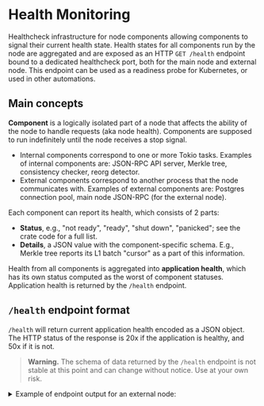 # Health Monitoring

Healthcheck infrastructure for node components allowing components to signal their current health state.
Health states for all components run by the node are aggregated and are exposed as an HTTP `GET /health` endpoint
bound to a dedicated healthcheck port, both for the main node and external node. This endpoint can be used
as a readiness probe for Kubernetes, or used in other automations.

## Main concepts

**Component** is a logically isolated part of a node that affects the ability of the node to handle requests (aka node health).
Components are supposed to run indefinitely until the node receives a stop signal.

- Internal components correspond to one or more Tokio tasks. Examples of internal components are: JSON-RPC API server, Merkle tree,
  consistency checker, reorg detector.
- External components correspond to another process that the node communicates with. Examples of external components are:
  Postgres connection pool, main node JSON-RPC (for the external node).

Each component can report its health, which consists of 2 parts:

- **Status**, e.g., "not ready", "ready", "shut down", "panicked"; see the crate code for a full list.
- **Details**, a JSON value with the component-specific schema. E.g., Merkle tree reports its L1 batch "cursor" as a part of this information.

Health from all components is aggregated into **application health**, which has its own status computed as the worst of
component statuses. Application health is returned by the `/health` endpoint.

## `/health` endpoint format

`/health` will return current application health encoded as a JSON object. The HTTP status of the response is 20x
if the application is healthy, and 50x if it is not.

> **Warning.** The schema of data returned by the `/health` endpoint is not stable at this point and can change
> without notice. Use at your own risk.

<details>
<summary>Example of endpoint output for an external node:</summary>

```json
{
  "status": "ready",
  "components": {
    "sync_state": {
      "status": "ready",
      "details": {
        "is_synced": true,
        "local_block": 91,
        "main_node_block": 91
      }
    },
    "connection_pool": {
      "status": "ready",
      "details": {
        "max_size": 50,
        "pool_size": 10
      }
    },
    "tree": {
      "status": "ready",
      "details": {
        "leaf_count": 12624,
        "mode": "full",
        "next_l1_batch_number": 26,
        "root_hash": "0x54d537798f9ebd1b6463e3773c3549a389709987d559fdcd8d402a652a33fb68",
        "stage": "main_loop"
      }
    },
    "snapshot_recovery": {
      "status": "ready",
      "details": {
        "factory_deps_recovered": true,
        "snapshot_l1_batch": 24,
        "snapshot_miniblock": 89,
        "storage_logs_chunk_count": 10,
        "storage_logs_chunks_left_to_process": 0,
        "tokens_recovered": true
      }
    },
    "consistency_checker": {
      "status": "ready",
      "details": {
        "first_checked_batch": 25,
        "last_checked_batch": 25
      }
    },
    "ws_api": {
      "status": "ready"
    },
    "prometheus_exporter": {
      "status": "ready"
    },
    "reorg_detector": {
      "status": "ready",
      "details": {
        "last_correct_l1_batch": 25,
        "last_correct_miniblock": 91
      }
    },
    "main_node_http_rpc": {
      "status": "ready"
    },
    "batch_status_updater": {
      "status": "ready",
      "details": {
        "last_committed_l1_batch": 25,
        "last_executed_l1_batch": 25,
        "last_proven_l1_batch": 25
      }
    },
    "commitment_generator": {
      "status": "ready",
      "details": {
        "l1_batch_number": 25
      }
    },
    "http_api": {
      "status": "ready"
    }
  }
}
```
</details>

